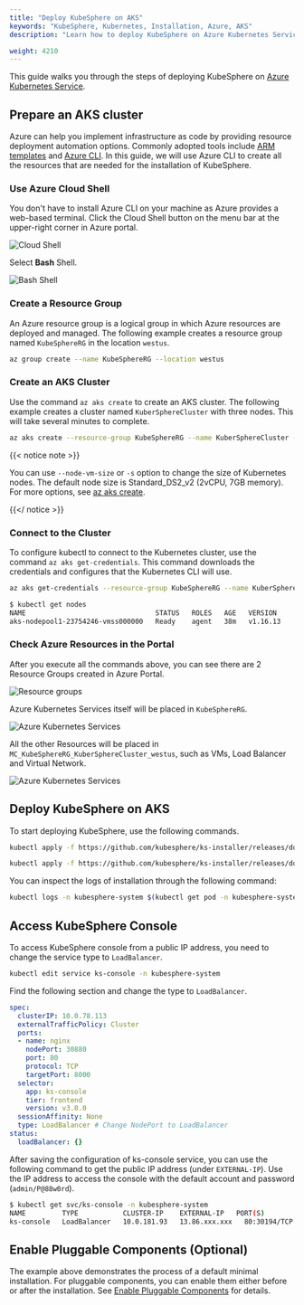 ```yaml
---
title: "Deploy KubeSphere on AKS"
keywords: "KubeSphere, Kubernetes, Installation, Azure, AKS"
description: "Learn how to deploy KubeSphere on Azure Kubernetes Service."

weight: 4210
---
```


This guide walks you through the steps of deploying KubeSphere on [Azure Kubernetes Service](https://docs.microsoft.com/en-us/azure/aks/).

## Prepare an AKS cluster

Azure can help you implement infrastructure as code by providing resource deployment automation options. Commonly adopted tools include [ARM templates](https://docs.microsoft.com/en-us/azure/azure-resource-manager/templates/overview) and [Azure CLI](https://docs.microsoft.com/en-us/cli/azure/what-is-azure-cli?view=azure-cli-latest). In this guide, we will use Azure CLI to create all the resources that are needed for the installation of KubeSphere.

### Use Azure Cloud Shell

You don't have to install Azure CLI on your machine as Azure provides a web-based terminal. Click the Cloud Shell button on the menu bar at the upper-right corner in Azure portal.

![Cloud Shell](/images/docs/aks/aks-launch-icon.png)

Select **Bash** Shell.

![Bash Shell](/images/docs/aks/aks-choices-bash.png)

### Create a Resource Group

An Azure resource group is a logical group in which Azure resources are deployed and managed. The following example creates a resource group named `KubeSphereRG` in the location `westus`.

```bash
az group create --name KubeSphereRG --location westus
```

### Create an AKS Cluster

Use the command `az aks create` to create an AKS cluster. The following example creates a cluster named `KuberSphereCluster` with three nodes. This will take several minutes to complete.

```bash
az aks create --resource-group KubeSphereRG --name KuberSphereCluster --node-count 3 --enable-addons monitoring --generate-ssh-keys
```

{{< notice note >}}

You can use `--node-vm-size` or `-s` option to change the size of Kubernetes nodes. The default node size is Standard_DS2_v2 (2vCPU, 7GB memory). For more options, see [az aks create](https://docs.microsoft.com/en-us/cli/azure/aks?view=azure-cli-latest#az-aks-create).

{{</ notice >}}

### Connect to the Cluster

To configure kubectl to connect to the Kubernetes cluster, use the command `az aks get-credentials`. This command downloads the credentials and configures that the Kubernetes CLI will use.

```bash
az aks get-credentials --resource-group KubeSphereRG --name KuberSphereCluster
```

```bash
$ kubectl get nodes
NAME                                STATUS   ROLES   AGE   VERSION
aks-nodepool1-23754246-vmss000000   Ready    agent   38m   v1.16.13
```

### Check Azure Resources in the Portal

After you execute all the commands above, you can see there are 2 Resource Groups created in Azure Portal.

![Resource groups](/images/docs/aks/aks-create-command.png)

Azure Kubernetes Services itself will be placed in `KubeSphereRG`.

![Azure Kubernetes Services](/images/docs/aks/aks-dashboard.png)

All the other Resources will be placed in `MC_KubeSphereRG_KuberSphereCluster_westus`, such as VMs, Load Balancer and Virtual Network.

![Azure Kubernetes Services](/images/docs/aks/aks-all-resources.png)

## Deploy KubeSphere on AKS

To start deploying KubeSphere, use the following commands.

```bash
kubectl apply -f https://github.com/kubesphere/ks-installer/releases/download/v3.2.1/kubesphere-installer.yaml

kubectl apply -f https://github.com/kubesphere/ks-installer/releases/download/v3.2.1/cluster-configuration.yaml
```

You can inspect the logs of installation through the following command:

```bash
kubectl logs -n kubesphere-system $(kubectl get pod -n kubesphere-system -l app=ks-install -o jsonpath='{.items[0].metadata.name}') -f
```

## Access KubeSphere Console

To access KubeSphere console from a public IP address, you need to change the service type to `LoadBalancer`.

```bash
kubectl edit service ks-console -n kubesphere-system
```

Find the following section and change the type to `LoadBalancer`.

```yaml
spec:
  clusterIP: 10.0.78.113
  externalTrafficPolicy: Cluster
  ports:
  - name: nginx
    nodePort: 30880
    port: 80
    protocol: TCP
    targetPort: 8000
  selector:
    app: ks-console
    tier: frontend
    version: v3.0.0
  sessionAffinity: None
  type: LoadBalancer # Change NodePort to LoadBalancer
status:
  loadBalancer: {}
```

After saving the configuration of ks-console service, you can use the following command to get the public IP address (under `EXTERNAL-IP`). Use the IP address to access the console with the default account and password (`admin/P@88w0rd`).

```bash
$ kubectl get svc/ks-console -n kubesphere-system
NAME         TYPE           CLUSTER-IP    EXTERNAL-IP   PORT(S)        AGE
ks-console   LoadBalancer   10.0.181.93   13.86.xxx.xxx   80:30194/TCP   13m       6379/TCP       10m
```

## Enable Pluggable Components (Optional)

The example above demonstrates the process of a default minimal installation. For pluggable components, you can enable them either before or after the installation. See [Enable Pluggable Components](../../../pluggable-components/) for details.
